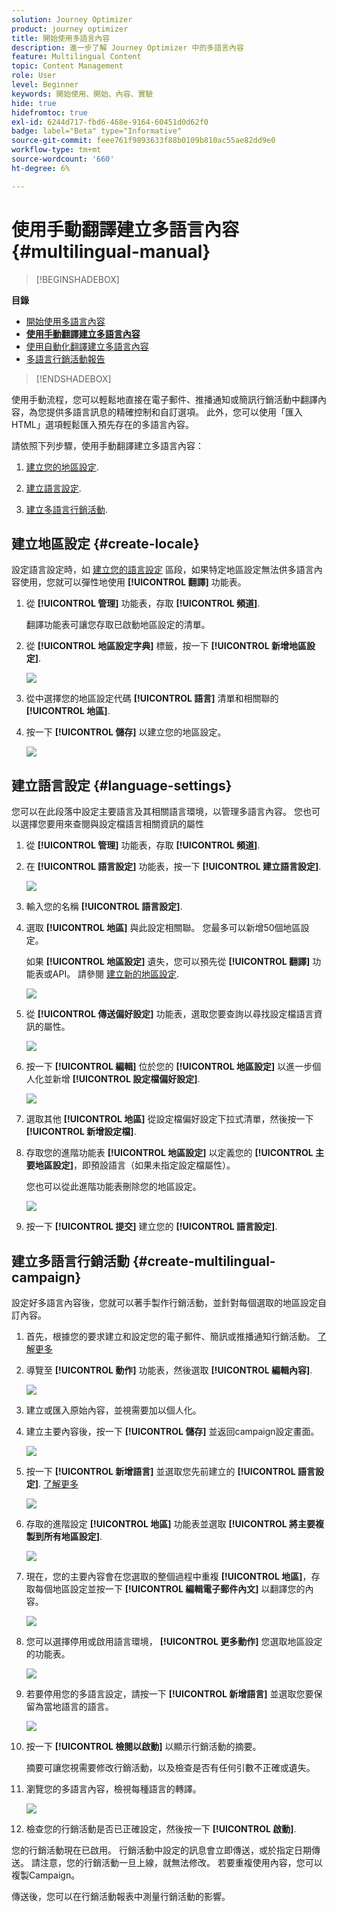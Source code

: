 ```yaml
---
solution: Journey Optimizer
product: journey optimizer
title: 開始使用多語言內容
description: 進一步了解 Journey Optimizer 中的多語言內容
feature: Multilingual Content
topic: Content Management
role: User
level: Beginner
keywords: 開始使用、開始、內容、實驗
hide: true
hidefromtoc: true
exl-id: 6244d717-fbd6-468e-9164-60451d0d62f0
badge: label="Beta" type="Informative"
source-git-commit: feee761f9893633f88b0109b810ac55ae82dd9e0
workflow-type: tm+mt
source-wordcount: '660'
ht-degree: 6%

---
```


# 使用手動翻譯建立多語言內容 {#multilingual-manual}

>[!BEGINSHADEBOX]

**目錄**

* [開始使用多語言內容](multilingual-gs.md)
* **[使用手動翻譯建立多語言內容](multilingual-manual.md)**
* [使用自動化翻譯建立多語言內容](multilingual-automated.md)
* [多語言行銷活動報告](multilingual-report.md)

>[!ENDSHADEBOX]

使用手動流程，您可以輕鬆地直接在電子郵件、推播通知或簡訊行銷活動中翻譯內容，為您提供多語言訊息的精確控制和自訂選項。 此外，您可以使用「匯入HTML」選項輕鬆匯入預先存在的多語言內容。

請依照下列步驟，使用手動翻譯建立多語言內容：

1. [建立您的地區設定](#create-locale).

1. [建立語言設定](#create-language-settings).

1. [建立多語言行銷活動](#create-a-multilingual-campaign).

## 建立地區設定 {#create-locale}

設定語言設定時，如 [建立您的語言設定](#language-settings) 區段，如果特定地區設定無法供多語言內容使用，您就可以彈性地使用 **[!UICONTROL 翻譯]** 功能表。

1. 從 **[!UICONTROL 管理]** 功能表，存取 **[!UICONTROL 頻道]**.

   翻譯功能表可讓您存取已啟動地區設定的清單。

1. 從 **[!UICONTROL 地區設定字典]** 標籤，按一下 **[!UICONTROL 新增地區設定]**.

   ![](assets/locale_1.png)

1. 從中選擇您的地區設定代碼 **[!UICONTROL 語言]** 清單和相關聯的 **[!UICONTROL 地區]**.

1. 按一下 **[!UICONTROL 儲存]** 以建立您的地區設定。

   ![](assets/locale_2.png)

## 建立語言設定 {#language-settings}

您可以在此段落中設定主要語言及其相關語言環境，以管理多語言內容。 您也可以選擇您要用來查閱與設定檔語言相關資訊的屬性

1. 從 **[!UICONTROL 管理]** 功能表，存取 **[!UICONTROL 頻道]**.

1. 在 **[!UICONTROL 語言設定]** 功能表，按一下 **[!UICONTROL 建立語言設定]**.

   ![](assets/multilingual-settings-1.png)

1. 輸入您的名稱 **[!UICONTROL 語言設定]**.

1. 選取 **[!UICONTROL 地區]** 與此設定相關聯。 您最多可以新增50個地區設定。

   如果 **[!UICONTROL 地區設定]** 遺失，您可以預先從 **[!UICONTROL 翻譯]** 功能表或API。 請參閱 [建立新的地區設定](#create-locale).

   ![](assets/multilingual-settings-2.png)

1. 從 **[!UICONTROL 傳送偏好設定]** 功能表，選取您要查詢以尋找設定檔語言資訊的屬性。

   ![](assets/multilingual-settings-3.png)

1. 按一下 **[!UICONTROL 編輯]** 位於您的 **[!UICONTROL 地區設定]** 以進一步個人化並新增 **[!UICONTROL 設定檔偏好設定]**.

   ![](assets/multilingual-settings-4.png)

1. 選取其他 **[!UICONTROL 地區]** 從設定檔偏好設定下拉式清單，然後按一下 **[!UICONTROL 新增設定檔]**.

1. 存取您的進階功能表 **[!UICONTROL 地區設定]** 以定義您的 **[!UICONTROL 主要地區設定]**，即預設語言（如果未指定設定檔屬性）。

   您也可以從此進階功能表刪除您的地區設定。

   ![](assets/multilingual-settings-5.png)

1. 按一下 **[!UICONTROL 提交]** 建立您的 **[!UICONTROL 語言設定]**.

<!--
1. Access the **[!UICONTROL Channel surfaces]** menu and create a new channel surface or select an existing one.

1. In the **[!UICONTROL Header parameters]** section, select the **[!UICONTROL Enable multilingual]** option.

1. Select your **[!UICONTROL Locales dictionary]** and add as many as needed.
-->

## 建立多語言行銷活動 {#create-multilingual-campaign}

設定好多語言內容後，您就可以著手製作行銷活動，並針對每個選取的地區設定自訂內容。

1. 首先，根據您的要求建立和設定您的電子郵件、簡訊或推播通知行銷活動。 [了解更多](../campaigns/create-campaign.md)

1. 導覽至 **[!UICONTROL 動作]** 功能表，然後選取 **[!UICONTROL 編輯內容]**.

   ![](assets/multilingual-campaign-1.png)

1. 建立或匯入原始內容，並視需要加以個人化。

1. 建立主要內容後，按一下 **[!UICONTROL 儲存]** 並返回campaign設定畫面。

   ![](assets/multilingual-campaign-2.png)

1. 按一下 **[!UICONTROL 新增語言]** 並選取您先前建立的 **[!UICONTROL 語言設定]**. [了解更多](#create-language-settings)

   ![](assets/multilingual-campaign-3.png)

1. 存取的進階設定 **[!UICONTROL 地區]** 功能表並選取 **[!UICONTROL 將主要複製到所有地區設定]**.

   ![](assets/multilingual-campaign-4.png)

1. 現在，您的主要內容會在您選取的整個過程中重複  **[!UICONTROL 地區]**，存取每個地區設定並按一下 **[!UICONTROL 編輯電子郵件內文]** 以翻譯您的內容。

   ![](assets/multilingual-campaign-5.png)

1. 您可以選擇停用或啟用語言環境， **[!UICONTROL 更多動作]** 您選取地區設定的功能表。

   ![](assets/multilingual-campaign-6.png)

1. 若要停用您的多語言設定，請按一下 **[!UICONTROL 新增語言]** 並選取您要保留為當地語言的語言。

   ![](assets/multilingual-campaign-7.png)

1. 按一下 **[!UICONTROL 檢閱以啟動]** 以顯示行銷活動的摘要。

   摘要可讓您視需要修改行銷活動，以及檢查是否有任何引數不正確或遺失。

1. 瀏覽您的多語言內容，檢視每種語言的轉譯。

   ![](assets/multilingual-campaign-8.png)

1. 檢查您的行銷活動是否已正確設定，然後按一下 **[!UICONTROL 啟動]**.

您的行銷活動現在已啟用。 行銷活動中設定的訊息會立即傳送，或於指定日期傳送。 請注意，您的行銷活動一旦上線，就無法修改。 若要重複使用內容，您可以複製Campaign。

傳送後，您可以在行銷活動報表中測量行銷活動的影響。

<!--
# Create a multilingual journey {#create-multilingual-journey}

1. Create your journey with a Delivery and personalize your content as needed.
1. From your delivery action, click Edit content.
1. Click Add languages.

-->
